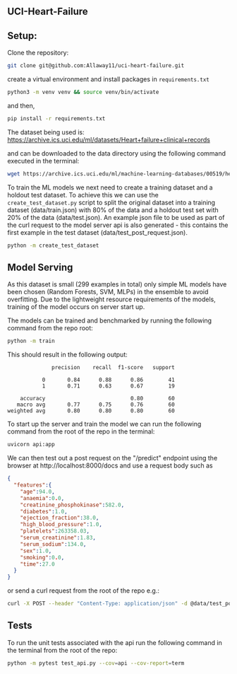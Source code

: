 ## UCI-Heart-Failure

## Setup:

Clone the repository:

```bash
git clone git@github.com:Allaway11/uci-heart-failure.git
```

create a virtual environment and install packages in `requirements.txt`

```bash
python3 -m venv venv && source venv/bin/activate
```

and then,

```bash
pip install -r requirements.txt
```

The dataset being used is: https://archive.ics.uci.edu/ml/datasets/Heart+failure+clinical+records

and can be downloaded to the data directory using the following command executed in the terminal:

```bash
wget https://archive.ics.uci.edu/ml/machine-learning-databases/00519/heart_failure_clinical_records_dataset.csv -P data/
```

To train the ML models we next need to create a training dataset and a holdout test dataset. To achieve this we can use the
`create_test_dataset.py` script to split the original dataset into a training dataset (data/train.json) with 80% of the 
data and a holdout test set with 20% of the data (data/test.json). An example json file to be used as part of the curl
request to the model server api is also generated - this contains the first example in the test dataset (data/test_post_request.json).

```bash
python -m create_test_dataset
```

## Model Serving

As this dataset is small (299 examples in total) only simple ML models have been chosen (Random Forests, SVM, MLPs)
in the ensemble to avoid overfitting. Due to the lightweight resource requirements of the models, training of the model 
occurs on server start up. 

The models can be trained and benchmarked by running the following command from the repo root:

```bash
python -m train
```

This should result in the following output:

```text
              precision    recall  f1-score   support

           0       0.84      0.88      0.86        41
           1       0.71      0.63      0.67        19

    accuracy                           0.80        60
   macro avg       0.77      0.75      0.76        60
weighted avg       0.80      0.80      0.80        60

```

To start up the server and train the model we can run the following command from the root of the repo in the terminal:

```bash
uvicorn api:app
```

We can then test out a post request on the "/predict" endpoint using the browser at http://localhost:8000/docs and use a request body such as 

```json
{
  "features":{
    "age":94.0,
    "anaemia":0.0,
    "creatinine_phosphokinase":582.0,
    "diabetes":1.0,
    "ejection_fraction":38.0,
    "high_blood_pressure":1.0,
    "platelets":263358.03,
    "serum_creatinine":1.83,
    "serum_sodium":134.0,
    "sex":1.0,
    "smoking":0.0,
    "time":27.0
  }
}
```

or send a curl request from the root of the repo e.g.:
```bash
curl -X POST --header "Content-Type: application/json" -d @data/test_post_request.json http://localhost:8000/predict   
```

## Tests

To run the unit tests associated with the api run the following command in the terminal from the root of the repo:

```bash
python -m pytest test_api.py --cov=api --cov-report=term
```